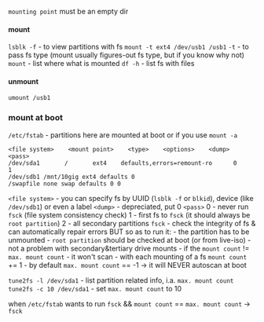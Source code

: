 `mounting point` must be an empty dir

#### mount
`lsblk -f` - to view partitions with fs
`mount -t ext4 /dev/usb1 /usb1`
	`-t` - to pass fs type (mount usually figures-out fs type, but if you know why not)
`mount` - list where what is mounted
`df -h` - list fs with files

#### unmount
`umount /usb1`

### mount at boot
`/etc/fstab` - partitions here are mounted at boot or if you use `mount -a`
```
<file system>    <mount point>    <type>    <options>    <dump>    <pass>
/dev/sda1       /       ext4    defaults,errors=remount-ro      0       1
/dev/sdb1 /mnt/10gig ext4 defaults 0 
/swapfile none swap defaults 0 0
```
`<file system>` - you can specify fs by UUID (`lsblk -f` or `blkid`), device (like `/dev/sdb1`) or even a label
`<dump>` - depreciated, put 0
`<pass>`
	0 - never run `fsck` (file system consistency check)
	1 - first fs to `fsck` (it should always be `root partition`)
	2 -  all secondary partitions
`fsck` - check the integrity of fs & can automatically repair errors
BUT so as to run it:
	- the partition has to be unmounted
		- `root partition` should be checked at boot (or from live-iso)
		- not a problem with secondary&tertiary drive mounts
	- if the `mount count` != `max. mount count` - it won't scan
		- with each mounting of a fs `mount count` += 1
		- by default `max. mount count` == -1 -> it will NEVER autoscan at boot

`tune2fs -l /dev/sda1` - list partition related info, i.a. `max. mount count`
`tune2fs -c 10 /dev/sda1` - set `max. mount count` to 10


when `/etc/fstab` wants to run `fsck` && `mount count` == `max. mount count` -> `fsck`
